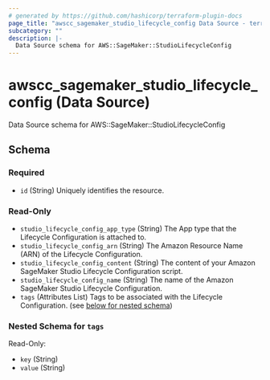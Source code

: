```yaml
---
# generated by https://github.com/hashicorp/terraform-plugin-docs
page_title: "awscc_sagemaker_studio_lifecycle_config Data Source - terraform-provider-awscc"
subcategory: ""
description: |-
  Data Source schema for AWS::SageMaker::StudioLifecycleConfig
---
```


# awscc_sagemaker_studio_lifecycle_config (Data Source)

Data Source schema for AWS::SageMaker::StudioLifecycleConfig



<!-- schema generated by tfplugindocs -->
## Schema

### Required

- `id` (String) Uniquely identifies the resource.

### Read-Only

- `studio_lifecycle_config_app_type` (String) The App type that the Lifecycle Configuration is attached to.
- `studio_lifecycle_config_arn` (String) The Amazon Resource Name (ARN) of the Lifecycle Configuration.
- `studio_lifecycle_config_content` (String) The content of your Amazon SageMaker Studio Lifecycle Configuration script.
- `studio_lifecycle_config_name` (String) The name of the Amazon SageMaker Studio Lifecycle Configuration.
- `tags` (Attributes List) Tags to be associated with the Lifecycle Configuration. (see [below for nested schema](#nestedatt--tags))

<a id="nestedatt--tags"></a>
### Nested Schema for `tags`

Read-Only:

- `key` (String)
- `value` (String)
